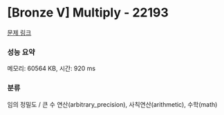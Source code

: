 # [Bronze V] Multiply - 22193 

[문제 링크](https://www.acmicpc.net/problem/22193) 

### 성능 요약

메모리: 60564 KB, 시간: 920 ms

### 분류

임의 정밀도 / 큰 수 연산(arbitrary_precision), 사칙연산(arithmetic), 수학(math)

